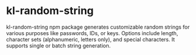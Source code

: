 # kl-random-string
kl-random-string npm package generates customizable random strings for various purposes like passwords, IDs, or keys. Options include length, character sets (alphanumeric, letters only), and special characters. It supports single or batch string generation.

